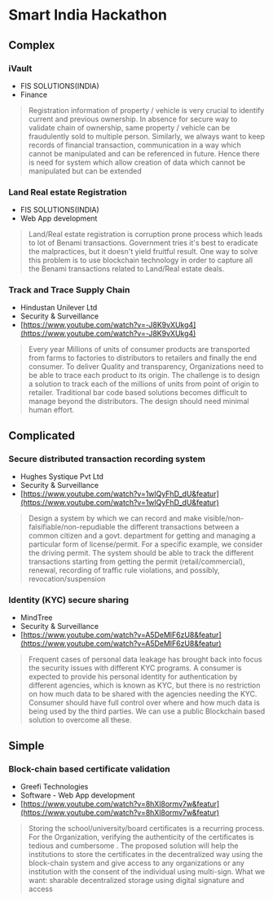 
# Smart India Hackathon

## Complex

### iVault 

 - FIS SOLUTIONS(INDIA)
 - Finance

> Registration information of property / vehicle is very crucial to
> identify current and previous ownership. In absence for secure way to
> validate chain of ownership, same property / vehicle can be
> fraudulently sold to multiple person. Similarly, we always want to
> keep records of financial transaction, communication in a way which
> cannot be manipulated and can be referenced in future. Hence there is
> need for system which allow creation of data which cannot be
> manipulated but can be extended

### Land Real estate Registration 

 - FIS SOLUTIONS(INDIA)
 - Web App development

> Land/Real estate registration is corruption prone process which leads
> to lot of Benami transactions. Government tries it's best to eradicate
> the malpractices, but it doesn't yield fruitful result. One way to
> solve this problem is to use blockchain technology in order to capture
> all the Benami transactions related to Land/Real estate deals.

### Track and Trace Supply Chain

 - Hindustan Unilever Ltd
 - Security & Surveillance
 - [https://www.youtube.com/watch?v=-J8K9vXUkg4](https://www.youtube.com/watch?v=-J8K9vXUkg4)

> Every year Millions of units of consumer products are transported from
> farms to factories to distributors to retailers and finally the end
> consumer. To deliver Quality and transparency, Organizations need to
> be able to trace each product to its origin. The challenge is to
> design a solution to track each of the millions of units from point of
> origin to retailer. Traditional bar code based solutions becomes
> difficult to manage beyond the distributors. The design should need
> minimal human effort.


## Complicated

### Secure distributed transaction recording system

 - Hughes Systique Pvt Ltd
 - Security & Surveillance	
 - [https://www.youtube.com/watch?v=1wlQyFhD_dU&featur](https://www.youtube.com/watch?v=1wlQyFhD_dU&featur)

> Design a system by which we can record and make
> visible/non-falsifiable/non-repudiable the different transactions
> between a common citizen and a govt. department for getting and
> managing a particular form of license/permit. For a specific example,
> we consider the driving permit. The system should be able to track the
> different transactions starting from getting the permit
> (retail/commercial), renewal, recording of traffic rule violations,
> and possibly, revocation/suspension

###   Identity (KYC) secure sharing

- MindTree
- Security & Surveillance
- [https://www.youtube.com/watch?v=A5DeMlF6zU8&featur](https://www.youtube.com/watch?v=A5DeMlF6zU8&featur)

> Frequent cases of personal data leakage has brought back into focus
> the security issues with different KYC programs. A consumer is
> expected to provide his personal identity for authentication by
> different agencies, which is known as KYC, but there is no restriction
> on how much data to be shared with the agencies needing the KYC.
> Consumer should have full control over where and how much data is
> being used by the third parties. We can use a public Blockchain based
> solution to overcome all these.

## Simple

###   Block-chain based certificate validation

- Greefi Technologies
- Software - Web App development
- [https://www.youtube.com/watch?v=8hXl8ormv7w&featur](https://www.youtube.com/watch?v=8hXl8ormv7w&featur)

> Storing the school/university/board certificates is a recurring
> process. For the Organization, verifying the authenticity of the
> certificates is tedious and cumbersome . The proposed solution will
> help the institutions to store the certificates in the decentralized
> way using the block-chain system and give access to any organizations
> or any institution with the consent of the individual using
> multi-sign. What we want: sharable decentralized storage using digital
> signature and access
